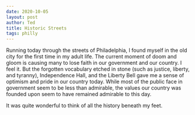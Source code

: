 ```yaml
---
date: 2020-10-05
layout: post
author: Ted
title: Historic Streets
tags: philly
---
```

Running today through the streets of Philadelphia, I found myself in the old city for the first time in my adult life. The current moment of doom and gloom is causing many to lose faith in our government and our country. I feel it. But the forgotten vocabulary etched in stone (such as justice, liberty, and tyranny), Independence Hall, and the Liberty Bell gave me a sense of optimism and pride in our country today. While most of the public face in government seem to be less than admirable, the values our country was founded upon seem to have remained admirable to this day.

It was quite wonderful to think of all the history beneath my feet.
